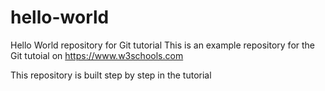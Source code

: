 # hello-world
Hello World repository for Git tutorial
This is an example repository for the Git tutoial on https://www.w3schools.com

This repository is built step by step in the tutorial


